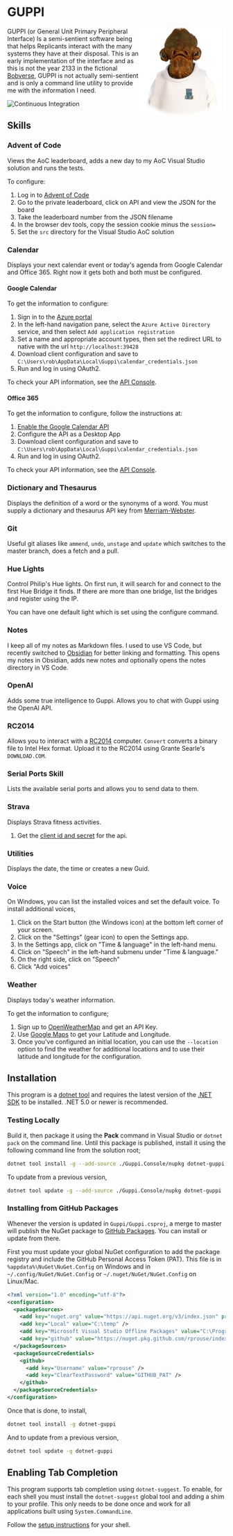 # GUPPI

<img align="right" width="200" height="200" src="img/ackbar.png">

GUPPI (or General Unit Primary Peripheral Interface) Is a semi-sentient software
being that helps Replicants interact with the many systems they have at their
disposal. This is an early implementation of the interface and as this is not
the year 2133 in the fictional [Bobverse](https://bobiverse.fandom.com/wiki/We_Are_Legion_(We_Are_Bob)_Wiki),
GUPPI is not actually semi-sentient and is only a command line utility to provide
me with the information I need.

![Continuous Integration](https://github.com/rprouse/guppi/workflows/Continuous%20Integration/badge.svg)

## Skills

### Advent of Code

Views the AoC leaderboard, adds a new day to my AoC Visual Studio solution and runs the tests.

To configure:

1. Log in to [Advent of Code](https://adventofcode.com/)
2. Go to the private leaderboard, click on API and view the JSON for the board
3. Take the leaderboard number from the JSON filename
4. In the browser dev tools, copy the session cookie minus the `session=`
5. Set the `src` directory for the Visual Studio AoC solution

### Calendar

Displays your next calendar event or today's agenda from Google Calendar and Office 365. Right
now it gets both and both must be configured.

#### Google Calendar

To get the information to configure:

1. Sign in to the [Azure portal](https://portal.azure.com/)
2. In the left-hand navigation pane, select the `Azure Active Directory` service, and then select `Add application registration`
3. Set a name and appropriate account types, then set the redirect URL to native with the url `http://localhost:39428`
3. Download client configuration and save to `C:\Users\rob\AppData\Local\Guppi\calendar_credentials.json`
4. Run and log in using OAuth2.

To check your API information, see the [API Console](https://console.developers.google.com/).

#### Office 365

To get the information to configure, follow the instructions at:

1. [Enable the Google Calendar API](https://developers.google.com/calendar/quickstart/dotnet)
2. Configure the API as a Desktop App
3. Download client configuration and save to `C:\Users\rob\AppData\Local\Guppi\calendar_credentials.json`
4. Run and log in using OAuth2.

To check your API information, see the [API Console](https://console.developers.google.com/).

### Dictionary and Thesaurus

Displays the definition of a word or the synonyms of a word. You must supply a
dictionary and thesaurus API key from [Merriam-Webster](https://dictionaryapi.com/).

### Git

Useful git aliases like `ammend`, `undo`, `unstage` and `update` which switches to the
master branch, does a fetch and a pull.

### Hue Lights

Control Philip's Hue lights. On first run, it will search for and connect to the first Hue Bridge
it finds. If there are more than one bridge, list the bridges and register using the IP.

You can have one default light which is set using the configure command.

### Notes

I keep all of my notes as Markdown files. I used to use VS Code, but recently switched to 
[Obsidian](https://obsidian.md/) for better linking and formatting. This opens my notes 
in Obsidian, adds new notes and optionally opens the notes directory in VS Code.

### OpenAI

Adds some true intelligence to Guppi. Allows you to chat with Guppi using the OpenAI API.

### RC2014

Allows you to interact with a [RC2014](https://rc2014.co.uk/) computer. `Convert` converts
a binary file to Intel Hex format. Upload it to the RC2014 using Grante Searle's `DOWNLOAD.COM`.

### Serial Ports Skill

Lists the available serial ports and allows you to send data to them.

### Strava

Displays Strava fitness activities.

1. Get the [client id and secret](https://www.strava.com/settings/api) for the api.

### Utilities

Displays the date, the time or creates a new Guid.

### Voice

On Windows, you can list the installed voices and set the default voice. To install additional
voices, 

1. Click on the Start button (the Windows icon) at the bottom left corner of your screen.
2. Click on the "Settings" (gear icon) to open the Settings app.
3. In the Settings app, click on "Time & language" in the left-hand menu.
4. Click on "Speech" in the left-hand submenu under "Time & language."
5. On the right side, click on "Speech"
6. Click "Add voices"

### Weather

Displays today's weather information.

To get the information to configure;

1. Sign up to [OpenWeatherMap](https://openweathermap.org/) and get an API Key.
2. Use [Google Maps](https://google.ca/maps) to get your Latitude and Longitude.
3. Once you've configured an initial location, you can use the `--location` option to find the weather for additional locations and to use their latitude and longitude for the configuration.

## Installation

This program is a [dotnet tool](https://docs.microsoft.com/en-us/dotnet/core/tools/global-tools) and requires the latest version of
the [.NET SDK](https://dotnet.microsoft.com/download) to be installed. .NET 5.0 or newer is recommended.

### Testing Locally

Build it, then package it using the **Pack** command in Visual Studio or `dotnet pack`
on the command line. Until this package is published, install it using the following
command line from the solution root;

```sh
dotnet tool install -g --add-source ./Guppi.Console/nupkg dotnet-guppi
```

To update from a previous version,

```sh
dotnet tool update -g --add-source ./Guppi.Console/nupkg dotnet-guppi
```

### Installing from GitHub Packages

Whenever the version is updated in `Guppi/Guppi.csproj`, a merge to master will publish the NuGet package
to [GitHub Packages](https://github.com/rprouse?tab=packages). You can install or update from there.

First you must update your global NuGet configuration to add the package registry and include the GitHub Personal
Access Token (PAT). This file is in `%appdata%\NuGet\NuGet.Config` on Windows and in `~/.config/NuGet/NuGet.Config`
or `~/.nuget/NuGet/NuGet.Config` on Linux/Mac.

```xml
<?xml version="1.0" encoding="utf-8"?>
<configuration>
  <packageSources>
    <add key="nuget.org" value="https://api.nuget.org/v3/index.json" protocolVersion="3" />
    <add key="Local" value="C:\temp" />
    <add key="Microsoft Visual Studio Offline Packages" value="C:\Program Files (x86)\Microsoft SDKs\NuGetPackages\" />
    <add key="github" value="https://nuget.pkg.github.com/rprouse/index.json" />
  </packageSources>
  <packageSourceCredentials>
    <github>
      <add key="Username" value="rprouse" />
      <add key="ClearTextPassword" value="GITHUB_PAT" />
    </github>
  </packageSourceCredentials>
</configuration>
```

Once that is done, to install,

```sh
dotnet tool install -g dotnet-guppi
```

And to update from a previous version,

```sh
dotnet tool update -g dotnet-guppi
```

## Enabling Tab Completion

This program supports tab completion using `dotnet-suggest`. To enable, for each shell
you must install the `dotnet-suggest` global tool and adding a shim to your profile. This
only needs to be done once and work for all applications built using `System.CommandLine`.

Follow the [setup instructions](https://github.com/dotnet/command-line-api/blob/main/docs/dotnet-suggest.md)
for your shell.
